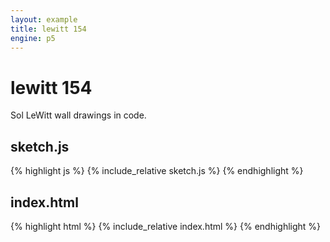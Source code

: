 ```yaml
---
layout: example
title: lewitt 154
engine: p5
---
```


# lewitt 154

Sol LeWitt wall drawings in code.  


## sketch.js 
{% highlight js %}
{% include_relative sketch.js %}
{% endhighlight %}
## index.html 
{% highlight html %}
{% include_relative index.html %}
{% endhighlight %}
